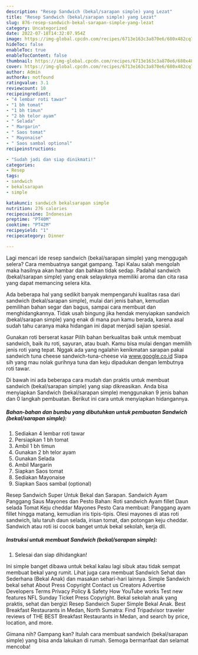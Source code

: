 ```yaml
---
description: "Resep Sandwich (bekal/sarapan simple) yang Lezat"
title: "Resep Sandwich (bekal/sarapan simple) yang Lezat"
slug: 876-resep-sandwich-bekal-sarapan-simple-yang-lezat
category: Uncategorized
date: 2022-07-18T14:32:07.954Z
image: https://img-global.cpcdn.com/recipes/6713e163c3a870e6/680x482cq70/sandwich-bekalsarapan-simple-foto-resep-utama.jpg
hideToc: false
enableToc: true
enableTocContent: false
thumbnail: https://img-global.cpcdn.com/recipes/6713e163c3a870e6/680x482cq70/sandwich-bekalsarapan-simple-foto-resep-utama.jpg
cover: https://img-global.cpcdn.com/recipes/6713e163c3a870e6/680x482cq70/sandwich-bekalsarapan-simple-foto-resep-utama.jpg
author: Admin
authorAv: notfound
ratingvalue: 3.1
reviewcount: 10
recipeingredient:
- "4 lembar roti tawar"
- "1 bh tomat"
- "1 bh timun"
- "2 bh telor ayam"
- " Selada"
- " Margarin"
- " Saos tomat"
- " Mayonaise"
- " Saos sambal optional"
recipeinstructions:

- "Sudah jadi dan siap dinikmati!"
categories:
- Resep
tags:
- sandwich
- bekalsarapan
- simple

katakunci: sandwich bekalsarapan simple 
nutrition: 276 calories
recipecuisine: Indonesian
preptime: "PT40M"
cooktime: "PT42M"
recipeyield: "1"
recipecategory: Dinner

---
```



Lagi mencari ide resep sandwich (bekal/sarapan simple) yang menggugah selera? Cara membuatnya sangat gampang. Tapi Kalau salah mengolah maka hasilnya akan hambar dan bahkan tidak sedap. Padahal sandwich (bekal/sarapan simple) yang enak selayaknya memiliki aroma dan cita rasa yang dapat memancing selera kita.


Ada beberapa hal yang sedikit banyak mempengaruhi kualitas rasa dari sandwich (bekal/sarapan simple), mulai dari jenis bahan, kemudian pemilihan bahan segar dan bagus, sampai cara membuat dan menghidangkannya. Tidak usah bingung jika hendak menyiapkan sandwich (bekal/sarapan simple) yang enak di mana pun kamu berada, karena asal sudah tahu caranya maka hidangan ini dapat menjadi sajian spesial.

Gunakan roti berserat kasar Pilih bahan berkualitas baik untuk membuat sandwich, baik itu roti, sayuran, atau buah. Kamu bisa mulai dengan memilih jenis roti yang tepat. Nggak ada yang ngalahin kenikmatan sarapan pakai sandwich tuna cheese sandwich-tuna-cheese via www.google.co.id Siapa sih yang mau nolak gurihnya tuna dan keju dipadukan dengan lembutnya roti tawar.


Di bawah ini ada beberapa cara mudah dan praktis untuk membuat sandwich (bekal/sarapan simple) yang siap dikreasikan. Anda bisa menyiapkan Sandwich (bekal/sarapan simple) menggunakan 9 jenis bahan dan 0 langkah pembuatan. Berikut ini cara untuk menyiapkan hidangannya.

<!--inarticleads1-->

##### Bahan-bahan dan bumbu yang dibutuhkan untuk pembuatan Sandwich (bekal/sarapan simple):

1. Sediakan 4 lembar roti tawar
1. Persiapkan 1 bh tomat
1. Ambil 1 bh timun
1. Gunakan 2 bh telor ayam
1. Gunakan  Selada
1. Ambil  Margarin
1. Siapkan  Saos tomat
1. Sediakan  Mayonaise
1. Siapkan  Saos sambal (optional)


Resep Sandwich Super Untuk Bekal dan Sarapan. Sandwich Ayam Panggang Saus Mayones dan Pesto Bahan: Roti sandwich Ayam fillet Daun selada Tomat Keju cheddar Mayones Pesto Cara membuat: Panggang ayam fillet hingga matang, kemudian iris tipis-tipis. Olesi mayones di atas roti sandwich, lalu taruh daun selada, irisan tomat, dan potongan keju cheddar. Sandwich atau roti isi cocok banget untuk bekal sekolah, kerja dll. 

<!--inarticleads2-->

##### Instruksi untuk membuat Sandwich (bekal/sarapan simple):


1. Selesai dan siap dihidangkan!

Ini simple banget dibawa untuk bekal kalau lagi sibuk atau tidak sempat membuat bekal yang rumit. Lihat juga cara membuat Sandwich Sehat dan Sederhana (Bekal Anak) dan masakan sehari-hari lainnya. Simple Sandwich bekal sehat About Press Copyright Contact us Creators Advertise Developers Terms Privacy Policy &amp; Safety How YouTube works Test new features NFL Sunday Ticket Press Copyright. Bekal sekolah anak yang praktis, sehat dan bergizi Resep Sandwich Super Simple Bekal Anak. Best Breakfast Restaurants in Medan, North Sumatra: Find Tripadvisor traveler reviews of THE BEST Breakfast Restaurants in Medan, and search by price, location, and more. 

Gimana nih? Gampang kan? Itulah cara membuat sandwich (bekal/sarapan simple) yang bisa anda lakukan di rumah. Semoga bermanfaat dan selamat mencoba!
